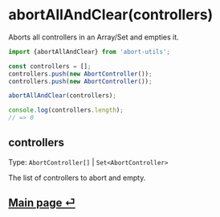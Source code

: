 # abortAllAndClear(controllers)

Aborts all controllers in an Array/Set and empties it.

```ts
import {abortAllAndClear} from 'abort-utils';

const controllers = [];
controllers.push(new AbortController());
controllers.push(new AbortController());

abortAllAndClear(controllers);

console.log(controllers.length);
// => 0
```

## controllers

Type: `AbortController[]` | `Set<AbortController>`

The list of controllers to abort and empty.

## [Main page ⏎](../readme.md)

